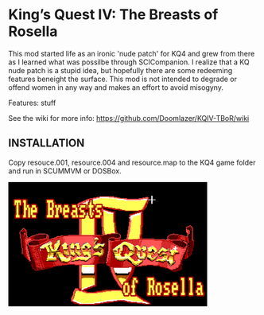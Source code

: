 # King’s Quest IV: The Breasts of Rosella

This mod started life as an ironic 'nude patch' for KQ4 and grew from there as I learned what was possilbe through SCICompanion. I realize that a KQ nude patch is a stupid idea, but hopefully there are some redeeming features beneight the surface. This mod is not intended to degrade or offend women in any way and makes an effort to avoid misogyny. 

Features: stuff

See the wiki for more info: https://github.com/Doomlazer/KQIV-TBoR/wiki

## INSTALLATION

Copy resouce.001, resource.004 and resource.map to the KQ4 game folder and run in SCUMMVM or DOSBox.

<img src="TitleCard.png" alt="The Breasts of Rosella intro screen" width="400">
